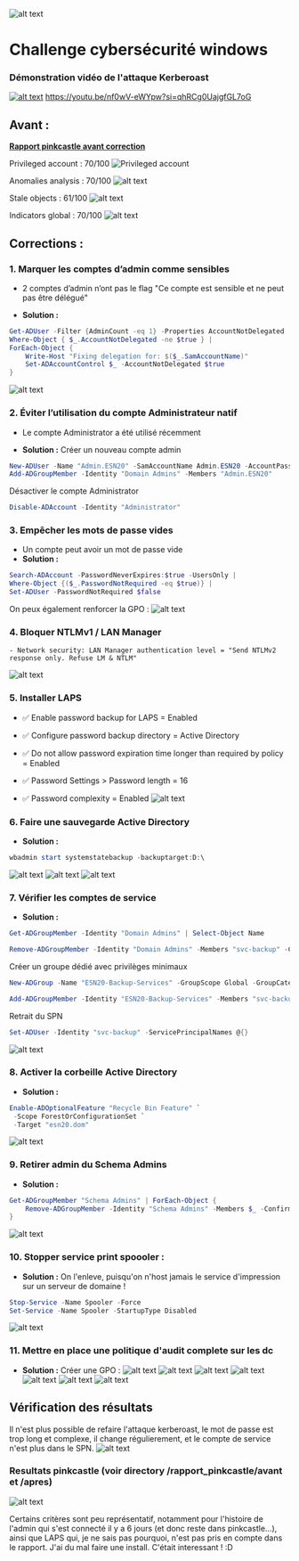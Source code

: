 ![alt text](img/image-64.png)
# Challenge cybersécurité windows

### Démonstration vidéo de l'attaque Kerberoast
[![alt text](img/minia_video.png)](https://youtu.be/nf0wV-eWYpw)
https://youtu.be/nf0wV-eWYpw?si=qhRCg0UajgfGL7oG
## Avant :

**[Rapport pinkcastle avant correction](rapport_pinkcastle/Apres/ad_hc_esn20.dom.html)**  

Privileged account : 70/100
![Privileged account](img/image-39.png)

Anomalies analysis :  70/100
![alt text](img/image-40.png)

Stale objects : 61/100
![alt text](img/image-41.png)

Indicators global : 70/100
![alt text](img/image-42.png)


## Corrections :

### 1. Marquer les comptes d’admin comme sensibles
- 2 comptes d’admin n’ont pas le flag "Ce compte est sensible et ne peut pas être délégué"

- **Solution :**
```powershell
Get-ADUser -Filter {AdminCount -eq 1} -Properties AccountNotDelegated | 
Where-Object { $_.AccountNotDelegated -ne $true } |
ForEach-Object {
    Write-Host "Fixing delegation for: $($_.SamAccountName)"
    Set-ADAccountControl $_ -AccountNotDelegated $true
}
```

![alt text](img/image-43.png)

### 2. Éviter l’utilisation du compte Administrateur natif
-  Le compte Administrator a été utilisé récemment

- **Solution :**
Créer un nouveau compte admin
```powershell
New-ADUser -Name "Admin.ESN20" -SamAccountName Admin.ESN20 -AccountPassword (Read-Host -AsSecureString "Password") -Enabled $true
Add-ADGroupMember -Identity "Domain Admins" -Members "Admin.ESN20"
```
Désactiver le compte Administrator
```powershell
Disable-ADAccount -Identity "Administrator"
```

### 3. Empêcher les mots de passe vides
- Un compte peut avoir un mot de passe vide
- **Solution :**
```powershell
Search-ADAccount -PasswordNeverExpires:$true -UsersOnly | 
Where-Object {($_.PasswordNotRequired -eq $true)} | 
Set-ADUser -PasswordNotRequired $false
```
On peux également renforcer la GPO :
![alt text](img/image-44.png)


### 4. Bloquer NTLMv1 / LAN Manager
    - Network security: LAN Manager authentication level = "Send NTLMv2 response only. Refuse LM & NTLM" 
 ![alt text](img/image-45.png)

### 5. Installer LAPS
- ✅ Enable password backup for LAPS = Enabled

- ✅ Configure password backup directory = Active Directory

- ✅ Do not allow password expiration time longer than required by policy = Enabled

- ✅ Password Settings > Password length = 16

- ✅ Password complexity = Enabled
![alt text](img/image-46.png)

### 6. Faire une sauvegarde Active Directory
- **Solution :**
```powershell
wbadmin start systemstatebackup -backuptarget:D:\
```
![alt text](img/image-47.png)
![alt text](img/image-48.png)
![alt text](img/image-49.png)

### 7. Vérifier les comptes de service
- **Solution :**
```powershell
Get-ADGroupMember -Identity "Domain Admins" | Select-Object Name

Remove-ADGroupMember -Identity "Domain Admins" -Members "svc-backup" -Confirm:$false
```
Créer un groupe dédié avec privilèges minimaux
```powershell	
New-ADGroup -Name "ESN20-Backup-Services" -GroupScope Global -GroupCategory Security

Add-ADGroupMember -Identity "ESN20-Backup-Services" -Members "svc-backup"
```
Retrait du SPN
```powershell
Set-ADUser -Identity "svc-backup" -ServicePrincipalNames @{}
```
![alt text](img/image-50.png)


### 8. Activer la corbeille Active Directory
- **Solution :**
```powershell
Enable-ADOptionalFeature "Recycle Bin Feature" `
 -Scope ForestOrConfigurationSet `
 -Target "esn20.dom"
```
![alt text](img/image-51.png)


### 9. Retirer admin du Schema Admins
- **Solution :**
```powershell
Get-ADGroupMember "Schema Admins" | ForEach-Object {
    Remove-ADGroupMember -Identity "Schema Admins" -Members $_ -Confirm:$false
}
```
![alt text](img/image-52.png)

### 10. Stopper service print spoooler :
- **Solution :** On l'enleve, puisqu'on n'host jamais le service d'impression sur un serveur de domaine !
```powershell
Stop-Service -Name Spooler -Force
Set-Service -Name Spooler -StartupType Disabled
```
![alt text](img/image-53.png)

### 11. Mettre en place une politique d'audit complete sur les dc
- **Solution :** Créer une GPO :
![alt text](img/image-54.png)
![alt text](img/image-55.png)
![alt text](img/image-56.png)
![alt text](img/image-57.png)
![alt text](img/image-58.png)
![alt text](img/image-59.png)
![alt text](img/image-60.png)


## Vérification des résultats
Il n'est plus possible de refaire l'attaque kerberoast, le mot de passe est trop long et complexe, il change régulierement, et le compte de service n'est plus dans le SPN.
![alt text](img/image-61.png)

### Resultats pinkcastle (voir directory /rapport_pinkcastle/avant et /apres)
![alt text](img/image-62.png)

Certains critères sont peu représentatif, notamment pour l'histoire de l'admin qui s'est connecté il y a 6 jours (et donc reste dans pinkcastle...), ainsi que LAPS qui, je ne sais pas pourquoi, n'est pas pris en compte dans le rapport. J'ai du mal faire une install.  C'était interessant ! :D